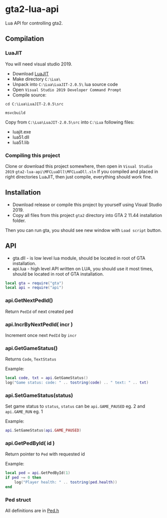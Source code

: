 # gta2-lua-api

Lua API for controlling gta2.

## Compilation

### LuaJIT

You will need visual studio 2019.

* Download [LuaJIT](http://luajit.org/download.html)
* Make directory `C:\Lua\`
* Unpack into `C:\Lua\LuaJIT-2.0.5\` lua source code
* Open `Visual Studio 2019 Developer Command Prompt`
* Compile source:

```
cd C:\Lua\LuaJIT-2.0.5\src

msvcbuild
```

Copy from `C:\Lua\LuaJIT-2.0.5\src` into `C:\Lua` following files:

* luajit.exe
* lua51.dll
* lua51.lib

### Compiling this project

Clone or download this project somewhere, then open in `Visual Studio 2019` `gta2-lua-api\MFCLuaDll\MFCLuaDll.sln`
If you compiled and placed in right directories LuaJIT, then just compile, everything should work fine.

## Installation

* Download release or compile this project by yourself using Visual Studio 2019.
* Copy all files from this project `gta2` directory into GTA 2 11.44 installation folder.

Then you can run gta, you should see new window with `Load script` button.

## API

* gta.dll - is low level lua module, should be located in root of GTA installation.
* api.lua - high level API written on LUA, you should use it most times, should be located in root of GTA installation.

```lua
local gta = require("gta")
local api = require("api")
```

### api.GetNextPedId()

Return `PedId` of next created ped

### api.IncrByNextPedId( incr )

Increment once next `PedId` by `incr`

### api.GetGameStatus()

Returns `Code`, `TextStatus`

Example:

```lua
local code, txt = api.GetGameStatus()
log("Game status: code: " .. tostring(code) .. " text: " .. txt)
```` 

### api.SetGameStatus(status)

Set game status to `status`, `status` can be `api.GAME_PAUSED` eg. 2 and `api.GAME_RUN` eg. 1

Example:

```lua
api.SetGameStatus(api.GAME_PAUSED)
```` 

### api.GetPedById( id )

Return pointer to `Ped` with requested id

Example:

```lua
local ped = api.GetPedById(1)
if ped ~= 0 then
	log("Player health: " .. tostring(ped.health))
end
```` 

### Ped struct

All definitions are in [Ped.h](MFCLuaDll/reversed/ped.h)